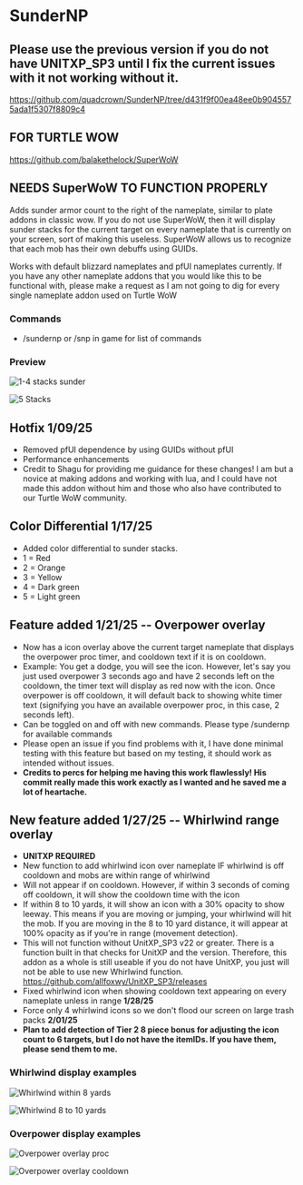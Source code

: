 # SunderNP

## Please use the previous version if you do not have UNITXP_SP3 until I fix the current issues with it not working without it.

https://github.com/quadcrown/SunderNP/tree/d431f9f00ea48ee0b9045575ada1f5307f8809c4

## FOR TURTLE WOW

https://github.com/balakethelock/SuperWoW

## NEEDS SuperWoW TO FUNCTION PROPERLY

Adds sunder armor count to the right of the nameplate, similar to plate addons in classic wow. If you do not use SuperWoW, then it will display sunder stacks for the current target on every nameplate that is currently on your screen, sort of making this useless. SuperWoW allows us to recognize that each mob has their own debuffs using GUIDs.

Works with default blizzard nameplates and pfUI nameplates currently. If you have any other nameplate addons that you would like this to be functional with, please make a request as I am not going to dig for every single nameplate addon used on Turtle WoW

### Commands
- /sundernp or /snp in game for list of commands

### Preview
![1-4 stacks sunder](https://imgur.com/n7SeHHe.jpg "1-4 stacks sunder")

![5 Stacks](https://imgur.com/qwwF3N9.jpg "5 Stacks")

## Hotfix 1/09/25
- Removed pfUI dependence by using GUIDs without pfUI
- Performance enhancements
- Credit to Shagu for providing me guidance for these changes! I am but a novice at making addons and working with lua, and I could have not made this addon without him and those who also have contributed to our Turtle WoW community.

## Color Differential 1/17/25
- Added color differential to sunder stacks.
- 1 = Red
- 2 = Orange
- 3 = Yellow
- 4 = Dark green
- 5 = Light green

## Feature added 1/21/25 -- Overpower overlay 
- Now has a icon overlay above the current target nameplate that displays the overpower proc timer, and cooldown text if it is on cooldown.
- Example: You get a dodge, you will see the icon. However, let's say you just used overpower 3 seconds ago and have 2 seconds left on the cooldown, the timer text will display as red now with the icon. Once overpower is off cooldown, it will default back to showing white timer text (signifying you have an available overpower proc, in this case, 2 seconds left).
- Can be toggled on and off with new commands. Please type /sundernp for available commands
- Please open an issue if you find problems with it, I have done minimal testing with this feature but based on my testing, it should work as intended without issues.
- <b>Credits to percs for helping me having this work flawlessly! His commit really made this work exactly as I wanted and he saved me a lot of heartache.</b>

## New feature added 1/27/25 -- Whirlwind range overlay 
- **UNITXP REQUIRED**
- New function to add whirlwind icon over nameplate IF whirlwind is off cooldown and mobs are within range of whirlwind
- Will not appear if on cooldown. However, if within 3 seconds of coming off cooldown, it will show the cooldown time with the icon
- If within 8 to 10 yards, it will show an icon with a 30% opacity to show leeway. This means if you are moving or jumping, your whirlwind will hit the mob. If you are moving in the 8 to 10 yard distance, it will appear at 100% opacity as if you're in range (movement detection).
- This will not function without UnitXP_SP3 v22 or greater. There is a function built in that checks for UnitXP and the version. Therefore, this addon as a whole is still useable if you do not have UnitXP, you just will not be able to use new Whirlwind function. https://github.com/allfoxwy/UnitXP_SP3/releases
- Fixed whirlwind icon when showing cooldown text appearing on every nameplate unless in range **1/28/25**
- Force only 4 whirlwind icons so we don't flood our screen on large trash packs **2/01/25**
- **Plan to add detection of Tier 2 8 piece bonus for adjusting the icon count to 6 targets, but I do not have the itemIDs. If you have them, please send them to me.**

### Whirlwind display examples

![Whirlwind within 8 yards](https://imgur.com/ZBkVrr2.jpg "Whirlwind within 8 yards") 

![Whirlwind 8 to 10 yards](https://imgur.com/0MHLtD0.jpg "Whirlwind 8 to 10 yards") 
 
### Overpower display examples
![Overpower overlay proc](https://imgur.com/lws9HCG.jpg "Overpower overlay proc") 

![Overpower overlay cooldown](https://imgur.com/EuuKd46.jpg "Overpower overlay cooldown")
